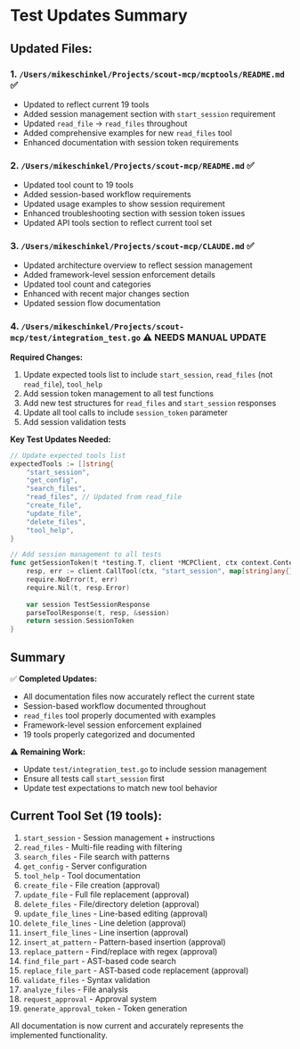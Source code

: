 # Test Updates Summary

## Updated Files:

### 1. `/Users/mikeschinkel/Projects/scout-mcp/mcptools/README.md` ✅ 
- Updated to reflect current 19 tools
- Added session management section with `start_session` requirement
- Updated `read_file` → `read_files` throughout
- Added comprehensive examples for new `read_files` tool
- Enhanced documentation with session token requirements

### 2. `/Users/mikeschinkel/Projects/scout-mcp/README.md` ✅
- Updated tool count to 19 tools
- Added session-based workflow requirements
- Updated usage examples to show session requirement
- Enhanced troubleshooting section with session token issues
- Updated API tools section to reflect current tool set

### 3. `/Users/mikeschinkel/Projects/scout-mcp/CLAUDE.md` ✅
- Updated architecture overview to reflect session management
- Added framework-level session enforcement details
- Updated tool count and categories
- Enhanced with recent major changes section
- Updated session flow documentation

### 4. `/Users/mikeschinkel/Projects/scout-mcp/test/integration_test.go` ⚠️ **NEEDS MANUAL UPDATE**

**Required Changes:**
1. Update expected tools list to include `start_session`, `read_files` (not `read_file`), `tool_help`
2. Add session token management to all test functions
3. Add new test structures for `read_files` and `start_session` responses
4. Update all tool calls to include `session_token` parameter
5. Add session validation tests

**Key Test Updates Needed:**
```go
// Update expected tools list
expectedTools := []string{
    "start_session",
    "get_config", 
    "search_files",
    "read_files", // Updated from read_file
    "create_file",
    "update_file", 
    "delete_files",
    "tool_help",
}

// Add session management to all tests
func getSessionToken(t *testing.T, client *MCPClient, ctx context.Context) string {
    resp, err := client.CallTool(ctx, "start_session", map[string]any{})
    require.NoError(t, err)
    require.Nil(t, resp.Error)
    
    var session TestSessionResponse
    parseToolResponse(t, resp, &session)
    return session.SessionToken
}
```

## Summary

✅ **Completed Updates:**
- All documentation files now accurately reflect the current state
- Session-based workflow documented throughout
- `read_files` tool properly documented with examples
- Framework-level session enforcement explained
- 19 tools properly categorized and documented

⚠️ **Remaining Work:**
- Update `test/integration_test.go` to include session management
- Ensure all tests call `start_session` first
- Update test expectations to match new tool behavior

## Current Tool Set (19 tools):
1. `start_session` - Session management + instructions
2. `read_files` - Multi-file reading with filtering
3. `search_files` - File search with patterns
4. `get_config` - Server configuration
5. `tool_help` - Tool documentation
6. `create_file` - File creation (approval)
7. `update_file` - Full file replacement (approval)
8. `delete_files` - File/directory deletion (approval)
9. `update_file_lines` - Line-based editing (approval)
10. `delete_file_lines` - Line deletion (approval)
11. `insert_file_lines` - Line insertion (approval)
12. `insert_at_pattern` - Pattern-based insertion (approval)
13. `replace_pattern` - Find/replace with regex (approval)
14. `find_file_part` - AST-based code search
15. `replace_file_part` - AST-based code replacement (approval)
16. `validate_files` - Syntax validation
17. `analyze_files` - File analysis
18. `request_approval` - Approval system
19. `generate_approval_token` - Token generation

All documentation is now current and accurately represents the implemented functionality.

